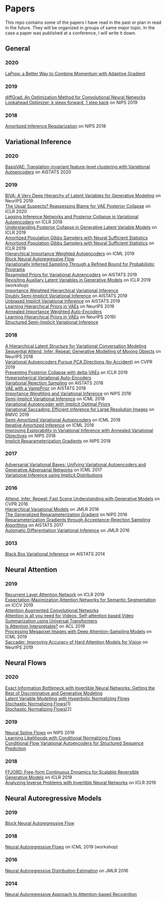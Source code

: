 # Papers
This repo contains some of the papers I have read in the past or plan in read in the future. They will be organized in groups of same major topic. In the case a paper was published at a conference, I will write it down. 

## General
### 2020
[LaProp: a Better Way to Combine Momentum with Adaptive Gradient](https://arxiv.org/abs/2002.04839)  

### 2019
[diffGrad: An Optimization Method for Convolutional Neural Networks](https://arxiv.org/abs/1909.11015v3)  
[Lookahead Optimizer: k steps forward, 1 step back](https://arxiv.org/abs/1907.08610v2) on NIPS 2019  

### 2018
[Amortized Inference Regularization](http://papers.nips.cc/paper/7692-amortized-inference-regularization) on NIPS 2018

## Variational Inference
### 2020
[BasisVAE: Translation-invariant feature-level clustering with Variational Autoencoders](https://arxiv.org/abs/2003.03462v1) on AISTATS 2020  

### 2019
[BIVA: A Very Deep Hierarchy of Latent Variables for Generative Modeling](https://arxiv.org/abs/1902.02102) on NeurIPS 2019  
[The Usual Suspects? Reassessing Blame for VAE Posterior Collapse](https://arxiv.org/abs/1912.10702) on ICLR 2020  
[Lagging Inference Networks and Posterior Collapse in Variational Autoencoders](https://arxiv.org/abs/1901.05534) on ICLR 2019  
[Understanding Posterior Collapse in Generative Latent Variable Models](https://openreview.net/forum?id=r1xaVLUYuE) on ICLR 2019  
[Amortized Population Gibbs Samplers with Neural Sufficient Statistics](https://arxiv.org/abs/1911.01382v1)  
[Amortized Population Gibbs Samplers with Neural Sufficient Statistics](https://arxiv.org/abs/1911.01382v1) on ICLR 2019  
[Hierarchical Importance Weighted Autoencoders](https://arxiv.org/abs/1905.04866v1) on ICML 2019   
[Block Neural Autoregressive Flow](https://arxiv.org/abs/1904.04676v1)  
[Variationally Inferred Sampling Through a Refined Bound for Probabilistic Programs](https://arxiv.org/abs/1908.09744v3)  
[Resampled Priors for Variational Autoencoders](https://arxiv.org/abs/1810.11428v2) on AISTATS 2019  
[Revisiting Auxiliary Latent Variables in Generative Models](https://openreview.net/forum?id=SyxPVLUYdE) on ICLR 2019 (workshop)  
[Importance Weighted Hierarchical Variational Inference](https://arxiv.org/abs/1905.03290v1)  
[Doubly Semi-Implicit Variational Inference](https://arxiv.org/abs/1810.02789v2) on AISTATS 2019  
[Unbiased Implicit Variational Inference](https://arxiv.org/abs/1808.02078v3) on AISTATS 2019  
[Learning Hierarchical Priors in VAEs](https://arxiv.org/abs/1905.04982v5) on NeurIPS 2019  
[Annealed Importance Weighted Auto-Encoders](https://arxiv.org/abs/1906.04904)  
[Learning Hierarchical Priors in VAEs](https://arxiv.org/abs/1905.04982) on NeurIPS 2019)  
[Structured Semi-Implicit Variational Inference](https://openreview.net/forum?id=HkxStk34Kr)  

### 2018
[A Hierarchical Latent Structure for Variational Conversation Modeling](https://arxiv.org/abs/1804.03424)  
[Sequential Attend, Infer, Repeat: Generative Modelling of Moving Objects](http://papers.nips.cc/paper/8079-sequential-attend-infer-repeat-generative-modelling-of-moving-objects.pdf) on NeurIPS 2018  
[Variational Autoencoders Pursue PCA Directions (by Accident)](https://arxiv.org/abs/1812.06775) on CVPR 2019  
[Preventing Posterior Collapse with delta-VAEs](https://openreview.net/forum?id=BJe0Gn0cY7) on ICLR 2019  
[Hyperspherical Variational Auto-Encoders](https://arxiv.org/abs/1804.00891)  
[Variational Rejection Sampling](https://arxiv.org/abs/1804.01712v1) on AISTATS 2018  
[VAE with a VampPrior](https://arxiv.org/abs/1705.07120v5) on AISTATS 2018  
[Importance Weighting and Variational Inference](https://arxiv.org/abs/1808.09034) on NIPS 2018  
[Semi-Implicit Variational Inference](https://arxiv.org/abs/1805.11183v1) on ICML 2018  
[Variational Autoencoder with Implicit Optimal Priors](https://arxiv.org/abs/1809.05284v1)  
[Variational Saccading: Efficient Inference for Large Resolution Images](https://arxiv.org/abs/1812.03170) on BMVC 2019  
[Semi-Amortized Variational Autoencoders](https://arxiv.org/abs/1802.02550v7) on ICML 2018  
[Iterative Amortized Inference](https://arxiv.org/abs/1807.09356) on ICML 2018  
[Improving Explorability in Variational Inference with Annealed Variational Objectives](https://arxiv.org/abs/1809.01818) on NIPS 2018  
[Implicit Reparameterization Gradients](https://arxiv.org/abs/1805.08498) on NIPS 2018  

### 2017
[Adversarial Variational Bayes: Unifying Variational Autoencoders and Generative Adversarial Networks](https://arxiv.org/abs/1701.04722) on ICML 2017  
[Variational Inference using Implicit Distributions](https://arxiv.org/abs/1702.08235)  

### 2016
[Attend, Infer, Repeat: Fast Scene Understanding with Generative Models](https://arxiv.org/abs/1603.08575) on CVPR 2016  
[Hierarchical Variational Models](https://arxiv.org/abs/1511.02386) on JMLR 2016  
[The Generalized Reparameterization Gradient](https://arxiv.org/abs/1610.02287) on NIPS 2016  
[Reparameterization Gradients through Acceptance-Rejection Sampling Algorithms](https://arxiv.org/abs/1610.05683) on AISTATS 2017  
[Automatic Differentiation Variational Inference](https://arxiv.org/abs/1603.00788) on JMLR 2016  

### 2013
[Black Box Variational Inference](https://arxiv.org/abs/1401.0118) on AISTATS 2014  

## Neural Attention
### 2019
[Recurrent Layer Attention Network](https://openreview.net/forum?id=Bke5aJBKvH) on ICLR 2019  
[Expectation-Maximization Attention Networks for Semantic Segmentation](https://arxiv.org/abs/1907.13426v2) on ICCV 2019  
[Attention Augmented Convolutional Networks](https://arxiv.org/abs/1904.09925v4)  
[Attention is all you need for Videos: Self-attention based Video Summarization using Universal Transformers](https://arxiv.org/abs/1906.02792v1)  
[Is Attention Interpretable?](https://arxiv.org/abs/1906.03731v1) on ACL 2019  
[Processing Megapixel Images with Deep Attention-Sampling Models](https://arxiv.org/abs/1905.03711) on ICML 2019  
[Saccader: Improving Accuracy of Hard Attention Models for Vision](https://openreview.net/forum?id=SyxrNVSg8B) on NeurIPS 2019  

## Neural Flows
### 2020
[Exact Information Bottleneck with Invertible Neural Networks: Getting the Best of Discriminative and Generative Modeling](https://arxiv.org/abs/2001.06448)  
[Latent Variable Modelling with Hyperbolic Normalizing Flows](https://arxiv.org/abs/2002.06336)  
[Stochastic Normalizing Flows](https://arxiv.org/abs/2002.09547)[1]  
[Stochastic Normalizing Flows](https://arxiv.org/abs/2002.06707)[2]  

### 2019
[Neural Spline Flows](https://arxiv.org/abs/1906.04032) on NIPS 2019  
[Learning Likelihoods with Conditional Normalizing Flows](http://arxiv.org/abs/1912.00042v1)  
[Conditional Flow Variational Autoencoders for Structured Sequence Prediction](https://openreview.net/forum?id=BklmtJBKDB)  

### 2018
[FFJORD: Free-form Continuous Dynamics for Scalable Reversible Generative Models](https://arxiv.org/abs/1810.01367) on ICLR 2019  
[Analyzing Inverse Problems with Invertible Neural Networks](https://arxiv.org/abs/1808.04730) on ICLR 2019  

## Neural Autoregressive Models
### 2019
[Block Neural Autoregressive Flow](https://arxiv.org/abs/1904.04676)  

### 2018
[Neural Autoregressive Flows](https://arxiv.org/abs/1804.00779) on ICML 2019 (workshop)  

### 2016
[Neural Autoregressive Distribution Estimation](https://arxiv.org/abs/1605.02226) on JMLR 2016  

### 2014
[ Neural Autoregressive Approach to Attention-based Recognition](https://www.cs.toronto.edu/~zemel/documents/preprint_ijcv_2014.pdf)
